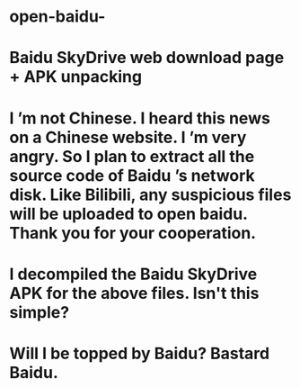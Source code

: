 # open-baidu-
# Baidu SkyDrive web download page + APK unpacking
# I ’m not Chinese. I heard this news on a Chinese website. I ’m very angry. So I plan to extract all the source code of Baidu ’s network disk. Like Bilibili, any suspicious files will be uploaded to open baidu. Thank you for your cooperation.
# I decompiled the Baidu SkyDrive APK for the above files. Isn't this simple?
# Will I be topped by Baidu? Bastard Baidu.
